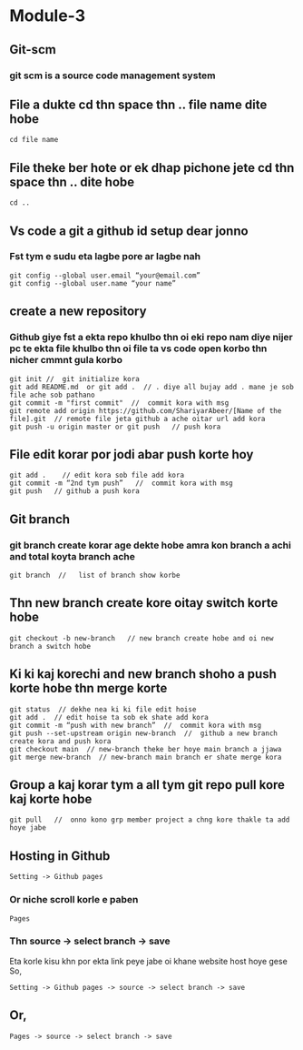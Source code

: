 # Module-3

## Git-scm

### git scm is a source code management system

## File a dukte cd thn space thn .. file name dite hobe

```
cd file name
```

## File theke ber hote or ek dhap pichone jete cd thn space thn .. dite hobe

```
cd ..
```

## Vs code a git a github id setup dear jonno

### Fst tym e sudu eta lagbe pore ar lagbe nah

```
git config --global user.email “your@email.com”
git config --global user.name “your name”
```

## create a new repository

### Github giye fst a ekta repo khulbo thn oi eki repo nam diye nijer pc te ekta file khulbo thn oi file ta vs code open korbo thn nicher cmmnt gula korbo

```
git init //  git initialize kora
git add README.md  or git add .  // . diye all bujay add . mane je sob file ache sob pathano
git commit -m "first commit"  //  commit kora with msg
git remote add origin https://github.com/ShariyarAbeer/[Name of the file].git  // remote file jeta github a ache oitar url add kora
git push -u origin master or git push   // push kora
```

## File edit korar por jodi abar push korte hoy

```
git add .    // edit kora sob file add kora
git commit -m “2nd tym push”   //  commit kora with msg
git push   // github a push kora
```

## Git branch

### git branch create korar age dekte hobe amra kon branch a achi and total koyta branch ache

```
git branch  //   list of branch show korbe
```

## Thn new branch create kore oitay switch korte hobe

```
git checkout -b new-branch   // new branch create hobe and oi new branch a switch hobe
```

## Ki ki kaj korechi and new branch shoho a push korte hobe thn merge korte

```
git status  // dekhe nea ki ki file edit hoise
git add .  // edit hoise ta sob ek shate add kora
git commit -m “push with new branch”  //  commit kora with msg
git push --set-upstream origin new-branch  //  github a new branch create kora and push kora
git checkout main  // new-branch theke ber hoye main branch a jjawa
git merge new-branch  // new-branch main branch er shate merge kora
```

## Group a kaj korar tym a all tym git repo pull kore kaj korte hobe

```
git pull   //  onno kono grp member project a chng kore thakle ta add hoye jabe
```

## Hosting in Github

```
Setting -> Github pages
```

### Or niche scroll korle e paben

```
Pages
```

### Thn source -> select branch -> save

Eta korle kisu khn por ekta link peye jabe oi khane website host hoye gese
So,

```
Setting -> Github pages -> source -> select branch -> save
```

## Or,

```
Pages -> source -> select branch -> save
```
